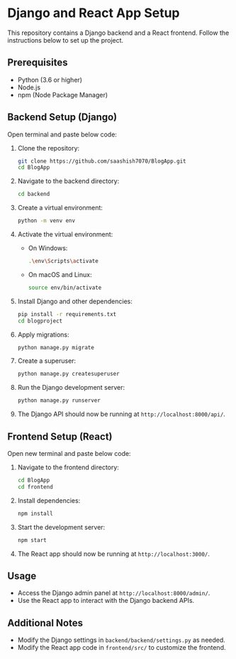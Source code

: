 # Django and React App Setup

This repository contains a Django backend and a React frontend. Follow the instructions below to set up the project.

## Prerequisites

- Python (3.6 or higher)
- Node.js
- npm (Node Package Manager)

## Backend Setup (Django)
Open terminal and paste below code:

1. Clone the repository:

    ```bash
    git clone https://github.com/saashish7070/BlogApp.git
    cd BlogApp
    ```

2. Navigate to the backend directory:

    ```bash
    cd backend
    ```

3. Create a virtual environment:

    ```bash
    python -m venv env
    ```

4. Activate the virtual environment:

    - On Windows:

        ```bash
        .\env\Scripts\activate
        ```

    - On macOS and Linux:

        ```bash
        source env/bin/activate
        ```

5. Install Django and other dependencies:

    ```bash
    pip install -r requirements.txt
    cd blogproject
    ```

6. Apply migrations:

    ```bash
    python manage.py migrate
    ```

7. Create a superuser:

    ```bash
    python manage.py createsuperuser
    ```

8. Run the Django development server:

    ```bash
    python manage.py runserver
    ```

9. The Django API should now be running at `http://localhost:8000/api/`.

## Frontend Setup (React)

Open new terminal and paste below code:

1. Navigate to the frontend directory:

    ```bash
    cd BlogApp
    cd frontend
    ```

2. Install dependencies:

    ```bash
    npm install
    ```

3. Start the development server:

    ```bash
    npm start
    ```

4. The React app should now be running at `http://localhost:3000/`.

## Usage

- Access the Django admin panel at `http://localhost:8000/admin/`.
- Use the React app to interact with the Django backend APIs.

## Additional Notes

- Modify the Django settings in `backend/backend/settings.py` as needed.
- Modify the React app code in `frontend/src/` to customize the frontend.
